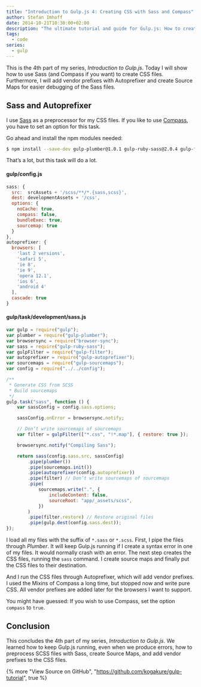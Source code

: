 ```yaml
---
title: "Introduction to Gulp.js 4: Creating CSS with Sass and Compass"
author: Stefan Imhoff
date: 2014-10-21T10:30:00+02:00
description: "The ultimate tutorial and guide for Gulp.js: How to create CSS and Source Maps with Sass and Compass."
tags:
  - code
series:
  - gulp
---
```


This is the 4th part of my series, _Introduction to Gulp.js_. Today I will show how to use Sass (and Compass if you want) to create CSS files. Furthermore, I will add vendor prefixes with Autoprefixer and create Source Maps for easier debugging of the Sass files.

## Sass and Autoprefixer

I use [Sass](http://sass-lang.com/) as a preprocessor for my CSS files. If you like to use [Compass](http://compass-style.org/), you have to set an option for this task.

Go ahead and install the npm modules needed:

```bash
$ npm install --save-dev gulp-plumber@1.0.1 gulp-ruby-sass@2.0.4 gulp-filter@3.0.1 gulp-changed@1.0.0 gulp-autoprefixer@3.0.2 gulp-sourcemaps@1.6.0
```

That’s a lot, but this task will do a lot.

#### gulp/config.js

```javascript
sass: {
  src:  srcAssets + '/scss/**/*.{sass,scss}',
  dest: developmentAssets + '/css',
  options: {
    noCache: true,
    compass: false,
    bundleExec: true,
    sourcemap: true
  }
},
autoprefixer: {
  browsers: [
    'last 2 versions',
    'safari 5',
    'ie 8',
    'ie 9',
    'opera 12.1',
    'ios 6',
    'android 4'
  ],
  cascade: true
}
```

#### gulp/task/development/sass.js

```javascript
var gulp = require("gulp");
var plumber = require("gulp-plumber");
var browsersync = require("browser-sync");
var sass = require("gulp-ruby-sass");
var gulpFilter = require("gulp-filter");
var autoprefixer = require("gulp-autoprefixer");
var sourcemaps = require("gulp-sourcemaps");
var config = require("../../config");

/**
 * Generate CSS from SCSS
 * Build sourcemaps
 */
gulp.task("sass", function () {
	var sassConfig = config.sass.options;

	sassConfig.onError = browsersync.notify;

	// Don’t write sourcemaps of sourcemaps
	var filter = gulpFilter(["*.css", "!*.map"], { restore: true });

	browsersync.notify("Compiling Sass");

	return sass(config.sass.src, sassConfig)
		.pipe(plumber())
		.pipe(sourcemaps.init())
		.pipe(autoprefixer(config.autoprefixer))
		.pipe(filter) // Don’t write sourcemaps of sourcemaps
		.pipe(
			sourcemaps.write(".", {
				includeContent: false,
				sourceRoot: "app/_assets/scss",
			})
		)
		.pipe(filter.restore) // Restore original files
		.pipe(gulp.dest(config.sass.dest));
});
```

I load all my files with the suffix of `*.sass` or `*.scss`. First, I pipe the files through _Plumber_. It will keep Gulp.js running if I create a syntax error in one of my files. It would normally crash with an error. The next step creates the CSS files, running the `sass` command. I create source maps and finally put the CSS files to their destination.

And I run the CSS files through Autoprefixer, which will add vendor prefixes. I used the Mixins of Compass a long time, but stopped now and write pure CSS. All vendor prefixes are added later for the browsers I want to support.

You might have guessed: If you wish to use Compass,  set the option `compass` to `true`.

## Conclusion

This concludes the 4th part of my series, _Introduction to Gulp.js_. We learned how to keep Gulp.js running, even when we produce errors, how to preprocess SCSS files with Sass, create Source Maps, and add vendor prefixes to the CSS files.

{% more "View Source on GitHub", "https://github.com/kogakure/gulp-tutorial", true %}